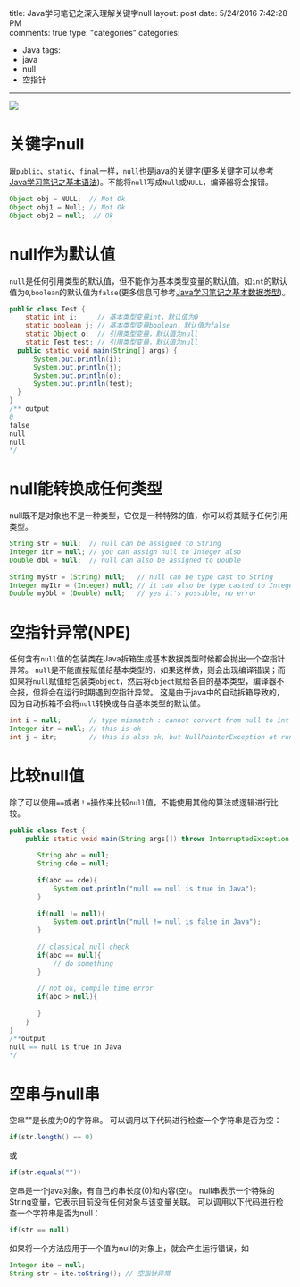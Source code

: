 title: Java学习笔记之深入理解关键字null
layout: post
date: 5/24/2016 7:42:28 PM  
comments: true
type: "categories"
categories: 
- Java
tags: 
- java
- null
- 空指针

---
![](http://i.imgur.com/WeynCnL.jpg)

<!--more-->

# 关键字null
`跟public`、`static`、`final`一样，`null`也是java的关键字(更多关键字可以参考[Java学习笔记之基本语法](http://gongchuangsu.com/2016/03/02/Java%E5%AD%A6%E4%B9%A0%E7%AC%94%E8%AE%B0/1.Java%E5%AD%A6%E4%B9%A0%E7%AC%94%E8%AE%B0%E4%B9%8B%E5%9F%BA%E6%9C%AC%E8%AF%AD%E6%B3%95/))。不能将`null`写成`Null`或`NULL`，编译器将会报错。
```java
Object obj = NULL;  // Not Ok
Object obj1 = Null; // Not Ok
Object obj2 = null;  // Ok
```
# null作为默认值
`null`是任何引用类型的默认值，但不能作为基本类型变量的默认值。如`int`的默认值为`0`,`boolean`的默认值为`false`(更多信息可参考[Java学习笔记之基本数据类型](http://gongchuangsu.com/2016/03/07/Java%E5%AD%A6%E4%B9%A0%E7%AC%94%E8%AE%B0/3.Java%E5%AD%A6%E4%B9%A0%E7%AC%94%E8%AE%B0%E4%B9%8B%E5%9F%BA%E6%9C%AC%E6%95%B0%E6%8D%AE%E7%B1%BB%E5%9E%8B/))。
```java
public class Test {
	static int i;     // 基本类型变量int，默认值为0
	static boolean j; // 基本类型变量boolean，默认值为false
	static Object o;  // 引用类型变量，默认值为null
	static Test test; // 引用类型变量，默认值为null
  public static void main(String[] args) {
	  System.out.println(i);
	  System.out.println(j);
	  System.out.println(o);
	  System.out.println(test);
  }
} 
/** output
0
false
null
null
*/
```
# null能转换成任何类型
null既不是对象也不是一种类型，它仅是一种特殊的值，你可以将其赋予任何引用类型。
```java
String str = null;  // null can be assigned to String
Integer itr = null; // you can assign null to Integer also
Double dbl = null;  // null can also be assigned to Double
 
String myStr = (String) null;   // null can be type cast to String
Integer myItr = (Integer) null; // it can also be type casted to Integer
Double myDbl = (Double) null;   // yes it's possible, no error
```
# 空指针异常(NPE)
任何含有`null`值的包装类在Java拆箱生成基本数据类型时候都会抛出一个空指针异常。
`null`是不能直接赋值给基本类型的，如果这样做，则会出现编译错误；而如果将`null`赋值给包装类`object`，然后将`object`赋给各自的基本类型，编译器不会报，但将会在运行时期遇到空指针异常。
这是由于java中的自动拆箱导致的，因为自动拆箱不会将`null`转换成各自基本类型的默认值。
```java
int i = null;       // type mismatch : cannot convert from null to int
Integer itr = null; // this is ok
int j = itr;        // this is also ok, but NullPointerException at runtime
```

# 比较null值
除了可以使用`==`或者`！=`操作来比较`null`值，不能使用其他的算法或逻辑进行比较。
```java
public class Test {
    public static void main(String args[]) throws InterruptedException {
 
       String abc = null;
       String cde = null;
 
       if(abc == cde){
           System.out.println("null == null is true in Java");
       }
 
       if(null != null){
           System.out.println("null != null is false in Java"); 
       }
 
       // classical null check
       if(abc == null){
           // do something
       }
 
       // not ok, compile time error
       if(abc > null){
 
       }
    }
}
/**output
null == null is true in Java
*/
```

# 空串与null串
空串""是长度为0的字符串。
可以调用以下代码进行检查一个字符串是否为空：
```java
if(str.length() == 0)
```
或
```java
if(str.equals(""))
```
空串是一个java对象，有自己的串长度(0)和内容(空)。
null串表示一个特殊的String变量，它表示目前没有任何对象与该变量关联。
可以调用以下代码进行检查一个字符串是否为null：
```java
if(str == null)
```
如果将一个方法应用于一个值为null的对象上，就会产生运行错误，如
```java
Integer ite = null;
String str = ite.toString(); // 空指针异常
```